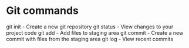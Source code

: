 # Git commands

git init - Create a new git repository
git status - View changes to your project code
git add - Add files to staging area
git commit - Create a new commit with files from the staging area
git log - View recent commits